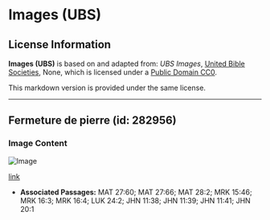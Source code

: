 # Images (UBS)

## License Information

**Images (UBS)** is based on and adapted from: _UBS Images_, [United Bible Societies](https://unitedbiblesocieties.org/), None, which is licensed under a [Public Domain CC0](https://creativecommons.org/public-domain/cc0/).

This markdown version is provided under the same license.



--------------------------------

## Fermeture de pierre (id: 282956)

### Image Content

![Image](https://cdn.aquifer.bible/aquifer-content/resources/Media/WEB-0468_stone_closure.jpg)

[link](https://cdn.aquifer.bible/aquifer-content/resources/Media/WEB-0468_stone_closure.jpg)

* **Associated Passages:** MAT 27:60; MAT 27:66; MAT 28:2; MRK 15:46; MRK 16:3; MRK 16:4; LUK 24:2; JHN 11:38; JHN 11:39; JHN 11:41; JHN 20:1

